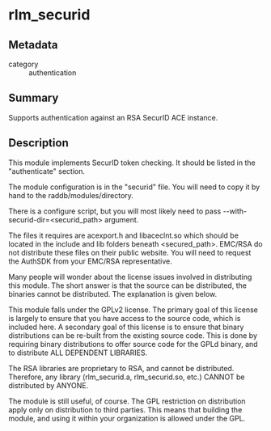 # rlm_securid
## Metadata
<dl>
  <dt>category</dt><dd>authentication</dd>
</dl>

## Summary
Supports authentication against an RSA SecurID ACE instance.

## Description

This module implements SecurID token checking.  It should be listed in the "authenticate" section.

The module configuration is in the "securid" file.  You will need to copy it by hand to the raddb/modules/directory.

There is a configure script, but you will most likely need to pass --with-securid-dir=<securid_path> argument.

The files it requires are acexport.h and libaceclnt.so which should be located in the include and lib folders beneath
<secured_path>. EMC/RSA do not distribute these files on their public website. You will need to request the AuthSDK from
your EMC/RSA representative.

Many people will wonder about the license issues involved in distributing this module.  The short answer is that the
source can be distributed, the binaries cannot be distributed.  The explanation is given below.

This module falls under the GPLv2 license.  The primary goal of this license is largely to ensure that you have access
to the source code, which is included here.  A secondary goal of this license is to ensure that binary distributions can
be re-built from the existing source code.  This is done by requiring binary distributions to offer source code for the
GPLd binary, and to distribute ALL DEPENDENT LIBRARIES.

The RSA libraries are proprietary to RSA, and cannot be distributed. Therefore, any library (rlm_securid.a,
rlm_securid.so, etc.) CANNOT be distributed by ANYONE.

The module is still useful, of course.  The GPL restriction on distribution apply only on distribution to third parties.
This means that building the module, and using it within your organization is allowed under the GPL.
